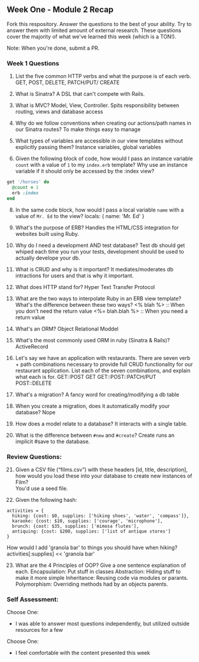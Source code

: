## Week One - Module 2 Recap

Fork this respository. Answer the questions to the best of your ability. Try to answer them with limited amount of external research. These questions cover the majority of what we've learned this week (which is a TON!). 

Note: When you're done, submit a PR. 

### Week 1 Questions

1. List the five common HTTP verbs and what the purpose is of each verb.
  GET, POST, DELETE, PATCH/PUT/ CREATE

2. What is Sinatra?
  A DSL that can't compete with Rails.

4. What is MVC?
  Model, View, Controller. Spits responsibility between routing, views and database access

5. Why do we follow conventions when creating our actions/path names in our Sinatra routes?
  To make things easy to manage

6. What types of variables are accessible in our view templates without explicitly passing them?
  Instance variables, global variables

7. Given the following block of code, how would I pass an instance variable `count` with a value of `1` to my `index.erb` template?
  Why use an instance variable if it should only be accessed by the :index view?

  ```ruby
  get '/horses' do
    @count = 1
    erb :index
  end
  ```

8. In the same code block, how would I pass a local variable `name` with a value of `Mr. Ed` to the view?
    locals: { name: 'Mr. Ed' }

9. What's the purpose of ERB?
    Handles the HTML/CSS integration for websites built using Ruby.

10. Why do I need a development AND test database?
    Test db should get whiped each time you run your tests, development should be used to actually develope your db.

11. What is CRUD and why is it important?
    It mediates/moderates db intractions for users and that is why it important.

12. What does HTTP stand for? 
    Hyper Text Transfer Protocol

13. What are the two ways to interpolate Ruby in an ERB view template? What's the difference between these two ways?
    <% blah %>       :: When you don't need the return value
    <%= blah.blah %> :: When you need a return value
14. What's an ORM?
    Object Relational Moddel

15. What's the most commonly used ORM in ruby (Sinatra & Rails)?
    ActiveRecord

16. Let's say we have an application with restaurants. There are seven verb + path combinations necessary to provide full CRUD functionality for our restaurant application. List each of the seven combinations, and explain what each is for.
    GET::POST
    GET
    GET::POST::PATCH/PUT
    POST::DELETE

17. What's a migration? 
    A fancy word for creating/modifying a db table

18. When you create a migration, does it automatically modify your database?
    Nope

19. How does a model relate to a database?
    It interacts with a single table.

20. What is the difference between `#new` and `#create`?
    Create runs an implicit #save to the database.

### Review Questions:  
21. Given a CSV file (“films.csv”) with these headers [id, title, description], how would you load these into your database to create new instances of Film?  
    You'd use a seed file.

22. Given the following hash:
```
activities = {
  hiking: {cost: $0, supplies: ['hiking shoes', 'water', 'compass']},
  karaoke: {cost: $10, supplies: ['courage', 'microphone'],
  brunch: {cost: $35, supplies: ['mimosa flutes'],
  antiquing: {cost: $200, supplies: ['list of antique stores'] 
}
```
How would I add 'granola bar' to things you should have when hiking?
    activities[:supplies] << 'granola bar' 

23. What are the 4 Principles of OOP? Give a one sentence explanation of each.
    Encapsulation: Put stuff in classes
    Abstraction:   Hiding stuff to make it more simple
    Inheritance:   Reusing code via modules or parants.
    Polymorphism:  Overriding methods had by an objects parents.

### Self Assessment:
Choose One:
* I was able to answer most questions independently, but utilized outside resources for a few

Choose One:
* I feel comfortable with the content presented this week

